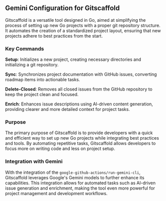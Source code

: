 ## Gemini Configuration for Gitscaffold

Gitscaffold is a versatile tool designed in Go, aimed at simplifying the process of setting up new Go projects with a proper git repository structure. It automates the creation of a standardized project layout, ensuring that new projects adhere to best practices from the start.

### Key Commands

**Setup**: Initializes a new project, creating necessary directories and initializing a git repository.

**Sync**: Synchronizes project documentation with GitHub issues, converting roadmap items into actionable tasks.

**Delete-Closed**: Removes all closed issues from the GitHub repository to keep the project clean and focused.

**Enrich**: Enhances issue descriptions using AI-driven content generation, providing clearer and more detailed context for project tasks.

### Purpose

The primary purpose of Gitscaffold is to provide developers with a quick and efficient way to set up new Go projects while integrating best practices and tools. By automating repetitive tasks, Gitscaffold allows developers to focus more on writing code and less on project setup.

### Integration with Gemini

With the integration of the `google-github-actions/run-gemini-cli`, Gitscaffold leverages Google's Gemini models to further enhance its capabilities. This integration allows for automated tasks such as AI-driven issue generation and enrichment, making the tool even more powerful for project management and development workflows.
